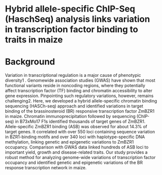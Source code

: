 # Hybrid allele-specific ChIP-Seq (HaschSeq) analysis links variation in transcription factor binding to traits in maize


# Background

Variation in transcriptional regulation is a major cause of phenotypic diversity1
. Genomewide association studies (GWAS) have shown that most functional variants reside in
noncoding regions, where they potentially affect transcription factor (TF) binding and
chromatin accessibility to alter gene expression. Pinpointing such regulatory variations,
however, remains challenging2. Here, we developed a hybrid allele-specific chromatin
binding sequencing (HASCh-seq) approach and identified variations in target binding of
the brassinosteroid (BR) responsive transcription factor ZmBZR1 in maize. Chromatin
immunoprecipitation followed by sequencing (ChIP-seq) in B73xMo17 F1s identified
thousands of target genes of ZmBZR1. Allele-specific ZmBZR1 binding (ASB) was
observed for about 14.3% of target genes. It correlated with over 550 loci containing
sequence variation in BZR1-binding motifs and over 340 loci with haplotype-specific DNA
methylation, linking genetic and epigenetic variations to ZmBZR1 occupancy.
Comparison with GWAS data linked hundreds of ASB loci to important yield, growth and
disease-related traits. Our study provides a robust method for analyzing genome-wide
variations of transcription factor occupancy and identified genetic and epigenetic
variations of the BR response transcription network in maize.

